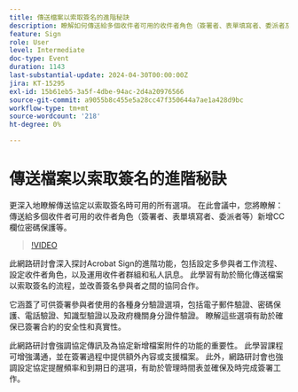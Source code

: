 ```yaml
---
title: 傳送檔案以索取簽名的進階秘訣
description: 瞭解如何傳送給多個收件者可用的收件者角色（簽署者、表單填寫者、委派者及其他）新增CC欄位密碼保護等。
feature: Sign
role: User
level: Intermediate
doc-type: Event
duration: 1143
last-substantial-update: 2024-04-30T00:00:00Z
jira: KT-15295
exl-id: 15b61eb5-3a5f-4dbe-94ac-2d4a20976566
source-git-commit: a9055b8c455e5a28cc47f350644a7ae1a428d9bc
workflow-type: tm+mt
source-wordcount: '218'
ht-degree: 0%

---
```


# 傳送檔案以索取簽名的進階秘訣

更深入地瞭解傳送協定以索取簽名時可用的所有選項。 在此會議中，您將瞭解：傳送給多個收件者可用的收件者角色（簽署者、表單填寫者、委派者等）新增CC欄位密碼保護等。

>[!VIDEO](https://video.tv.adobe.com/v/3428186/?learn=on)

此網路研討會深入探討Acrobat Sign的進階功能，包括設定多參與者工作流程、設定收件者角色，以及運用收件者群組和私人訊息。 此學習有助於簡化傳送檔案以索取簽名的流程，並改善簽名參與者之間的協同合作。

它涵蓋了可供簽署參與者使用的各種身分驗證選項，包括電子郵件驗證、密碼保護、電話驗證、知識型驗證以及政府機關身分證件驗證。 瞭解這些選項有助於確保已簽署合約的安全性和真實性。

此網路研討會強調協定傳訊及為協定新增檔案附件的功能的重要性。 此學習課程可增強溝通，並在簽署過程中提供額外內容或支援檔案。 此外，網路研討會也強調設定協定提醒頻率和到期日的選項，有助於管理時間表並確保及時完成簽署工作。
